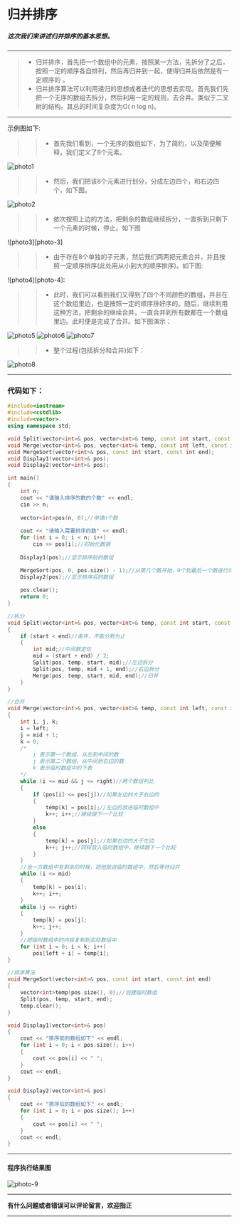 # 归并排序

##### 这次我们来讲述归并排序的基本思想。

---
> - 归并排序，首先把一个数组中的元素，按照某一方法，先拆分了之后，按照一定的顺序各自排列，然后再归并到一起，使得归并后依然是有一定顺序的 。
> - 归并排序算法可以利用递归的思想或者迭代的思想去实现。首先我们先把一个无序的数组去拆分，然后利用一定的规则，去合并。类似于二叉树的结构。其总的时间复杂度为O( n log n)。
---

示例图如下:

>>- 首先我们看到，一个无序的数组如下，为了简约，以及简便解释，我们定义了8个元素。

![photo1][photo-1]

>> - 然后，我们把该8个元素进行划分，分成左边四个，和右边四个，如下图。

![photo2][photo-2]

>> - 依次按照上边的方法，把剩余的数组继续拆分，一直拆到只剩下一个元素的时候，停止。如下图

![photo3][photo-3]

>> - 由于存在8个单独的子元素，然后我们两两把元素合并，并且按照一定顺序排序(此处用从小到大的顺序排序)。如下图:

![photo4][photo-4]:

>> - 此时，我们可以看到我们又得到了四个不同颜色的数组，并且在这个数组里边，也是按照一定的顺序排好序的。随后，继续利用这种方法，把剩余的继续合并，一直合并到所有数都在一个数组里边。此时便是完成了合并。如下图演示：

![photo5][photo-5]
![photo6][photo-6]
![photo7][photo-7]

>> - 整个过程(包括拆分和合并)如下：

![photo8][photo-8]

---

### 代码如下：

``` C++
#include<iostream>
#include<cstdlib>
#include<vector>
using namespace std;

void Split(vector<int>& pos, vector<int>& temp, const int start, const int end);
void Merge(vector<int>& pos, vector<int>& temp, const int left, const int mid, const int right);
void MergeSort(vector<int>& pos, const int start, const int end);
void Display1(vector<int>& pos);
void Display2(vector<int>& pos);

int main()
{
	int n;
	cout << "请输入排序的数的个数" << endl;
	cin >> n;
	
	vector<int>pos(n, 0);//申请n个数
	
	cout << "请输入需要排序的数" << endl;
	for (int i = 0; i < n; i++)
		cin >> pos[i];//初始化数据
	
	Display1(pos);//显示排序前的数组

	MergeSort(pos, 0, pos.size() - 1);//从第几个数开始，0个到最后一个数进行归并排序
	Display2(pos);//显示排序后的数组
	
	pos.clear();
	return 0;
}

//拆分
void Split(vector<int>& pos, vector<int>& temp, const int start, const int end)
{
	if (start < end)//条件，不能分割为止
	{
		int mid;//中间数定位
		mid = (start + end) / 2;
		Split(pos, temp, start, mid);//左边拆分
		Split(pos, temp, mid + 1, end);//右边拆分
		Merge(pos, temp, start, mid, end);//归并
	}
}

//合并
void Merge(vector<int>& pos, vector<int>& temp, const int left, const int mid, const int right)
{
	int i, j, k;
	i = left;
	j = mid + 1;
	k = 0;
	/*
		i 表示第一个数组，从左到中间的数
		j 表示第二个数组，从中间到右边的数
		k 表示临时数组中的下表
	*/
	while (i <= mid && j <= right)//两个数组判比
	{
		if (pos[i] <= pos[j])//如果左边的大于右边的
		{
			temp[k] = pos[i];//左边的放进临时数组中
			k++; i++;//继续跟下一个比较
		}
		else
		{
			temp[k] = pos[j];//如果右边的大于左边
			k++; j++;//同样放入临时数组中，继续跟下一个比较
		}
	}
	//当一方数组中有剩余的时候，把他放进临时数组中，然后等待归并
	while (i <= mid)
	{
		temp[k] = pos[i];
		k++; i++;
	}
	while (j <= right)
	{
		temp[k] = pos[j];
		k++; j++;
	}
	//把临时数组中的内容复制到实际数组中
	for (int i = 0; i < k; i++)
		pos[left + i] = temp[i];
}

//排序算法
void MergeSort(vector<int>& pos, const int start, const int end)
{
	vector<int>temp(pos.size(), 0);//创建临时数组
	Split(pos, temp, start, end);
	temp.clear();
}

void Display1(vector<int>& pos)
{
	cout << "排序前的数组如下" << endl;
	for (int i = 0; i < pos.size(); i++)
	{
		cout << pos[i] << " ";
	}
	cout << endl;
}

void Display2(vector<int>& pos)
{
	cout << "排序后的数组如下" << endl;
	for (int i = 0; i < pos.size(); i++)
	{
		cout << pos[i] << " ";
	}
	cout << endl;
}

```

---

#### 程序执行结果图
![photo-9][photo-9]

---

**有什么问题或者错误可以评论留言，欢迎指正**

---

[photo-1]:https://img2018.cnblogs.com/blog/1723659/201906/1723659-20190629092038780-123575181.png

[photo-2]:https://img2018.cnblogs.com/blog/1723659/201906/1723659-20190629092053250-107804140.png

[phtot-3]:https://img2018.cnblogs.com/blog/1723659/201906/1723659-20190629092105947-1940278233.png

[phtot-4]:https://img2018.cnblogs.com/blog/1723659/201906/1723659-20190629092119366-739531787.png

[photo-5]:https://img2018.cnblogs.com/blog/1723659/201906/1723659-20190629092134653-1212303149.png

[photo-6]:https://img2018.cnblogs.com/blog/1723659/201906/1723659-20190629092344805-2050835143.png

[photo-7]:https://img2018.cnblogs.com/blog/1723659/201906/1723659-20190629092357350-2024756822.png

[photo-8]:https://img2018.cnblogs.com/blog/1723659/201906/1723659-20190629092157718-63713983.png

[photo-9]:https://img2018.cnblogs.com/blog/1723659/201907/1723659-20190704171444128-1842255056.png
